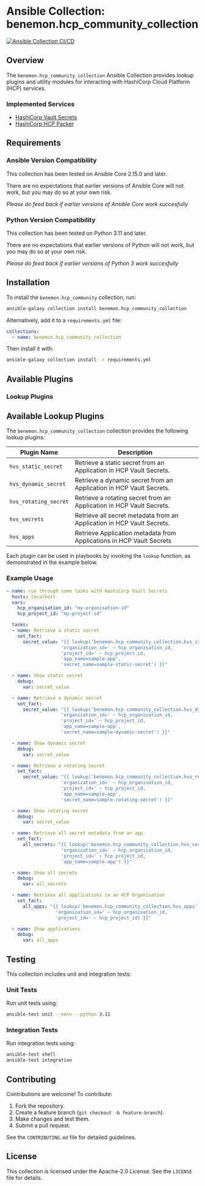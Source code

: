 # Ansible Collection: benemon.hcp_community_collection

[![Ansible Collection CI/CD](https://github.com/benemon/ansible-hcp-community-collection/actions/workflows/ansible-collection.yml/badge.svg)](https://github.com/benemon/ansible-hcp-community-collection/actions/workflows/ansible-collection.yml)

## Overview

The `benemon.hcp_community_collection` Ansible Collection provides lookup plugins and utility modules for interacting with HashiCorp Cloud Platform (HCP) services.

### Implemented Services

* [HashiCorp Vault Secrets](https://developer.hashicorp.com/hcp/docs/vault-secrets)
* [HashiCorp HCP Packer](https://developer.hashicorp.com/hcp/docs/packer)

## Requirements

### Ansible Version Compatibility

This collection has been tested on Ansible Core 2.15.0 and later.

There are no expectations that earlier versions of Ansible Core will not work, but you may do so at your own risk.

*Please do feed back if earlier versions of Ansible Core work succesfully*

### Python Version Compatibility

This collection has been tested on Python 3.11 and later.

There are no expectations that earlier versions of Python will not work, but you may do so at your own risk. 

*Please do feed back if earlier versions of Python 3 work succesfully*

## Installation

To install the `benemon.hcp_community` collection, run:

```bash
ansible-galaxy collection install benemon.hcp_community_collection
```

Alternatively, add it to a `requirements.yml` file:

```yaml
collections:
  - name: benemon.hcp_community_collection
```

Then install it with:

```bash
ansible-galaxy collection install -r requirements.yml
```

## Available Plugins

### Lookup Plugins

## Available Lookup Plugins

The `benemon.hcp_community_collection` collection provides the following lookup plugins:

| Plugin Name | Description |
|-------------|------------|
| `hvs_static_secret` | Retrieve a static secret from an Application in HCP Vault Secrets. |
| `hvs_dynamic_secret` | Retrieve a dynamic secret from an Application in HCP Vault Secrets. |
| `hvs_rotating_secret` | Retrieve a rotating secret from an Application in HCP Vault Secrets. |
| `hvs_secrets` | Retrieve all secret metadata from an Application in HCP Vault Secrets. |
| `hvs_apps` | Retrieve Application metadata from Applications in HCP Vault Secrets|

Each plugin can be used in playbooks by invoking the `lookup` function, as demonstrated in the example below.

### Example Usage

```yaml
- name: run through some tasks with HashiCorp Vault Secrets
  hosts: localhost
  vars:
    hcp_organisation_id: "my-organisation-id"
    hcp_project_id: "my-project-id"

  tasks:
  - name: Retrieve a static secret
    set_fact:
      secret_value: "{{ lookup('benemon.hcp_community_collection.hvs_static_secret', 
                    'organization_id=' ~ hcp_organisation_id, 
                    'project_id=' ~ hcp_project_id,
                    'app_name=sample-app',
                    'secret_name=sample-static-secret') }}"

  - name: Show static secret
    debug:
      var: secret_value

  - name: Retrieve a dynamic secret
    set_fact:
      secret_value: "{{ lookup('benemon.hcp_community_collection.hvs_dynamic_secret', 
                    'organization_id=' ~ hcp_organisation_id, 
                    'project_id=' ~ hcp_project_id,
                    'app_name=sample-app',
                    'secret_name=sample-dynamic-secret') }}"

  - name: Show dynamic secret
    debug:
      var: secret_value

  - name: Retrieve a rotating secret
    set_fact:
      secret_value: "{{ lookup('benemon.hcp_community_collection.hvs_rotating_secret', 
                    'organization_id=' ~ hcp_organisation_id, 
                    'project_id=' ~ hcp_project_id,
                    'app_name=sample-app',
                    'secret_name=sample-rotating-secret') }}"

  - name: Show rotating secret
    debug:
      var: secret_value

  - name: Retrieve all secret metadata from an app
    set_fact:
      all_secrets: "{{ lookup('benemon.hcp_community_collection.hvs_secrets', 
                    'organization_id=' ~ hcp_organisation_id, 
                    'project_id=' ~ hcp_project_id,
                    'app_name=sample-app') }}"

  - name: Show all secrets
    debug:
      var: all_secrets

  - name: Retrieve all applications in an HCP Organisation
    set_fact:
      all_apps: "{{ lookup('benemon.hcp_community_collection.hvs_apps', 
                  'organization_id=' ~ hcp_organisation_id, 
                  'project_id=' ~ hcp_project_id) }}"

  - name: Show applications
    debug:
      var: all_apps
```

## Testing

This collection includes unit and integration tests:

### Unit Tests

Run unit tests using:

```bash
ansible-test unit --venv --python 3.11
```

### Integration Tests

Run integration tests using:

```bash
ansible-test shell
ansible-test integration
```

## Contributing

Contributions are welcome! To contribute:

1. Fork the repository.
2. Create a feature branch (`git checkout -b feature-branch`).
3. Make changes and test them.
4. Submit a pull request.

See the `CONTRIBUTING.md` file for detailed guidelines.

## License

This collection is licensed under the Apache-2.0 License. See the `LICENSE` file for details.
